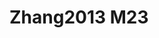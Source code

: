 <a name="material" />

# Zhang2013 M23
<script type="application/ld+json">
  {
    "@context": "https://schema.org/",
    "@type": "ChemicalSubstance",
    "http://purl.org/dc/terms/conformsTo":
      {
        "@type": "CreativeWork",
        "@id": "https://bioschemas.org/profiles/ChemicalSubstance/0.4-RELEASE/"
      },
    "@id": "https://egonw.github.io/nanowiki/nanowiki328.html#material",
    "name": "Zhang2013 M23",
    "sameAs": "http://127.0.0.1/mediawiki/index.php/Special:URIResolver/Zhang2013_M23"
  }
</script>

